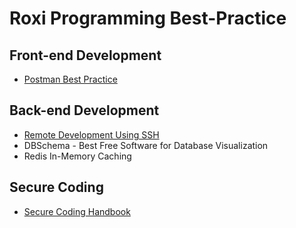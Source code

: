 # Roxi Programming Best-Practice



## Front-end Development
- [Postman Best Practice](Postman%20Best%20Practice/README.md)

## Back-end Development
- [Remote Development Using SSH](https://github.com/roxi-earth/Roxi-Programming-Best-Practice/blob/main/Remote%20Development%20Using%20SSH/README.md)
- DBSchema - Best Free Software for Database Visualization
- Redis In-Memory Caching

## Secure Coding
- [Secure Coding Handbook](https://vladtoie.gitbook.io/secure-coding/)

